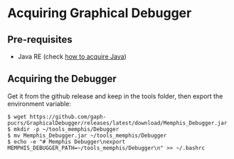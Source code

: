 # Acquiring Graphical Debugger

## Pre-requisites

* Java RE (check [how to acquire Java](docs/java.md))

## Acquiring the Debugger

Get it from the github release and keep in the tools folder, then export the environment variable:
```console
$ wget https://github.com/gaph-pucrs/GraphicalDebugger/releases/latest/download/Memphis_Debugger.jar
$ mkdir -p ~/tools_memphis/Debugger
$ mv Memphis_Debugger.jar ~/tools_memphis/Debugger
$ echo -e "# Memphis Debugger\nexport MEMPHIS_DEBUGGER_PATH=~/tools_memphis/Debugger\n" >> ~/.bashrc
```
